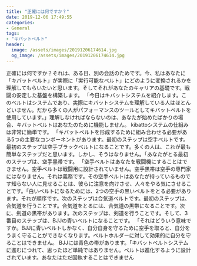 ```yaml
---
title: "正確には何ですか？"
date: 2019-12-06 17:49:55
categories:
- General
tags:
- "キバットベルト"
header:
  image: /assets/images/20191206174614.jpg
  og_image: /assets/images/20191206174614.jpg
---
```


正確には何ですか？それは、ある日、別の会話のためです。今、私はあなたに「キバットベルト」が実際に「実行可能なベルト」にどのように変換されるかを理解してもらいたいと思います。そしてそれがあなたのキャリアの基礎です。戦闘の安定した基盤を構築します。 「今日はキバットシステムを紹介します。このベルトはシステムであり、実際にキバットシステムを理解している人はほとんどいません。だから多くの人がパフォーマンスのツールとしてキバットベルトを使用しています。」理解しなければならないのは、あなたが始めたばかりの場合、キバットベルトはあなたのために機能しません。 kibattoシステムの仕組みは非常に簡単です。 「キバットベルトを形成するために組み合わせる必要がある5つの主要なコンポーネントがあります。最初のステップは空手ベルトです。最初のステップは空手ブラックベルトになることです。多くの人は、これが最も簡単なステップだと思います。しかし、そうはなりません。「あなたがとる最初のステップは、空手黒帯です。 「空手ベルトはあなたを戦闘機にすることはできません。空手ベルトは戦闘用に設計されていません。空手黒帯は空手の専門家にはなりません。それは義務です。その空手ベルトはあなたが持っているものです知らない人に見せることは、彼らに注意を向けさせ、人々をやる気にさせることです。「白いベルトになるためには、2つの空手の黒いベルトをとる必要があります。それが順序です。次のステップは合気道ベルトです。最初のステップは、合気道を行うことです。合気道をとるには、合気道の黒帯になることです。次に、剣道の黒帯があります。次のステップは、剣道を行うことです。そして、3番目のステップは、BJJの青いベルトになることです。 「それはどういう意味ですか。BJJに青いベルトしかなく、自分自身を守るために空手を取ると、自分をうまく守ることができなくなります。ベルトホルダーに対して効果的に自分を守ることはできません。 BJJには青色の帯があります。「キバットベルトシステムに進むにつれて、思ったほど単純ではありません。ベルトは進化するように設計されています。あなたはただ固執することはできません
